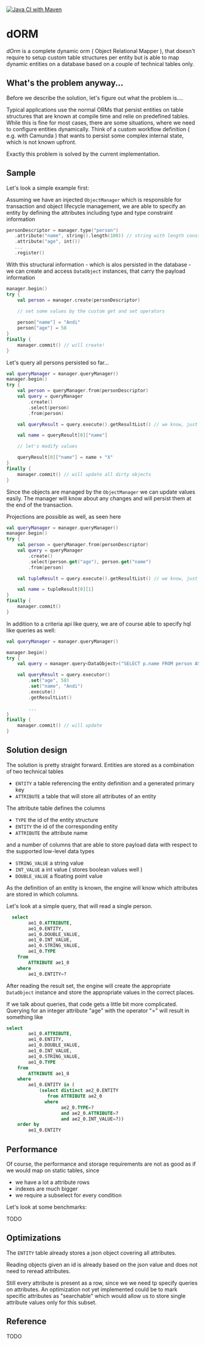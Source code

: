 [![Java CI with Maven](https://github.com/coolsamson7/dorm/actions/workflows/maven.yml/badge.svg)](https://github.com/coolsamson7/dorm/actions/workflows/maven.yml)

# dORM

_dOrm_ is a complete dynamic orm ( Object Relational Mapper ), that doesn't require to setup custom table structures per entity but is able to map
dynamic entities on a database based on a couple of technical tables only.

## What's the problem anyway...

Before we describe the solution, let's figure out what the problem is....

Typical applications use the normal ORMs that persist entities on table structures that are known at compile time and 
relie on predefined tables. 
While this is fine for most cases, there are some situations, where we need to configure entities dynamically.
Think of a custom workflow definition ( e.g. with Camunda ) that wants to persist some complex internal state, which is not known upfront.

Exactly this problem is solved by the current implementation.

## Sample 
Let's look a simple example first:

Assuming we have an injected `ObjectManager` which is responsible for transaction and object lifecycle management, we are able to
specify an entity by defining the attributes including type and type constraint information


```Kotlin
personDescriptor = manager.type("person")
   .attribute("name", string().length(100)) // string with length constraint
   .attribute("age", int())
   ...
   .register()
``` 

With this structural information - which is alos persisted in the database - we can create and access `DataObject` instances, that carry the payload information

        
```Kotlin
manager.begin()
try {
    val person = manager.create(personDescriptor)

    // set some values by the custom get and set operators
    
    person["name"] = "Andi"
    person["age"] = 58
}
finally {
    manager.commit() // will create!
}
``` 

Let's query all persons persisted so far...

```Kotlin
val queryManager = manager.queryManager()
manager.begin()
try {
    val person = queryManager.from(personDescriptor)
    val query = queryManager
        .create()
        .select(person)
        .from(person)

    val queryResult = query.execute().getResultList() // we know, just one so far!

    val name = queryResult[0]["name"]

    // let's modify values

    queryResult[0]["name"] = name + "X"
}
finally {
    manager.commit() // will update all dirty objects
}
``` 

Since the objects are managed by the `ObjectManager` we can update values easily. The manager will know about any changes and will
persist them at the end of the transaction.

Projections are possible as well, as seen here

```Kotlin
val queryManager = manager.queryManager()
manager.begin()
try {
    val person = queryManager.from(personDescriptor)
    val query = queryManager
        .create()
        .select(person.get("age"), person.get("name")
        .from(person)

    val tupleResult = query.execute().getResultList() // we know, just one so far!

    val name = tupleResult[0][1]
}
finally {
    manager.commit()
}
``` 

In addition to a criteria api like query, we are of course able to specify hql like queries as well:

```Kotlin
val queryManager = manager.queryManager()

manager.begin()
try {
    val query = manager.query<DataObject>("SELECT p.name FROM person AS p WHERE p.age = :age AND p.name = :name")

    val queryResult = query.executor()
        .set("age", 58)
        .set("name", "Andi")
        .execute()
        .getResultList()

        ...
}
finally {
    manager.commit() // will update
}
```
## Solution design

The solution is pretty straight forward. Entities are stored as a combination of two technical tables
* `ENTITY` a table referencing the entity definition and a generated primary key
* `ATTRIBUTE` a table that will store all attributes of an entity

The attribute table defines the columns

* `TYPE` the id of the entity structure
* `ENTITY` the id of the corresponding entity
* `ATTRIBUTE` the attribute name

and a number of columns that are able to store payload data with respect to the supported low-level data types
* `STRING_VALUE` a string value
* `INT_VALUE` a int value ( stores boolean values well )
* `DOUBLE_VALUE` a floating point value

As the definition of an entity is known, the engine will know which attributes are stored in which columns.

Let's look at a simple query, that will read a single person.

```Sql
  select
        ae1_0.ATTRIBUTE,
        ae1_0.ENTITY,
        ae1_0.DOUBLE_VALUE,
        ae1_0.INT_VALUE,
        ae1_0.STRING_VALUE,
        ae1_0.TYPE 
    from
        ATTRIBUTE ae1_0 
    where
        ae1_0.ENTITY=?
```

After reading the result set, the engine will create the appropriate `DataObject` instance and store the appropriate values in the correct places.

If we talk about queries, that code gets a little bit more complicated. Querying for an integer attribute "age" with the operator "=" will result in something like
```Sql
select
        ae1_0.ATTRIBUTE,
        ae1_0.ENTITY,
        ae1_0.DOUBLE_VALUE,
        ae1_0.INT_VALUE,
        ae1_0.STRING_VALUE,
        ae1_0.TYPE 
    from
        ATTRIBUTE ae1_0 
    where
        ae1_0.ENTITY in (
            (select distinct ae2_0.ENTITY 
               from ATTRIBUTE ae2_0 
              where
                    ae2_0.TYPE=? 
                    and ae2_0.ATTRIBUTE=? 
                    and ae2_0.INT_VALUE=?)) 
    order by
        ae1_0.ENTITY
```

## Performance

Of course, the performance and storage requirements are not as good as if we would map on static tables, since
* we have a lot a attribute rows
* indexes are much bigger
* we require a subselect for every condition

Let's look at some benchmarks:

TODO

## Optimizations

The `ENTITY` table already stores a json object covering all attributes.

Reading objects given an id is already based on the json value and does not need to reread attributes.

Still every attribute is present as a row, since we we need tp specify queries on attributes.
An optimization not yet implemented could be to mark specific attributes as "searchable" which would allow us to store
single attribute values only for this subset.


## Reference

TODO